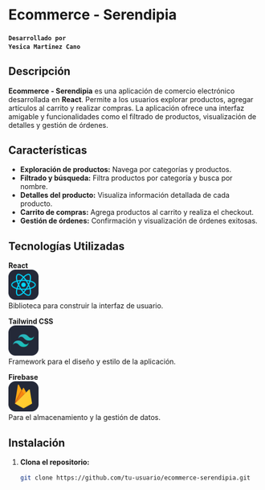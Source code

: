 # Ecommerce - Serendipia

####  <code>Desarrollado por Yesica Martinez Cano</code>

## Descripción

**Ecommerce - Serendipia** es una aplicación de comercio electrónico desarrollada en **React**. Permite a los usuarios explorar productos, agregar artículos al carrito y realizar compras. La aplicación ofrece una interfaz amigable y funcionalidades como el filtrado de productos, visualización de detalles y gestión de órdenes.

## Características

- **Exploración de productos:** Navega por categorías y productos.
- **Filtrado y búsqueda:** Filtra productos por categoría y busca por nombre.
- **Detalles del producto:** Visualiza información detallada de cada producto.
- **Carrito de compras:** Agrega productos al carrito y realiza el checkout.
- **Gestión de órdenes:** Confirmación y visualización de órdenes exitosas.

## Tecnologías Utilizadas

 **React**  
  <img src="https://raw.githubusercontent.com/tandpfun/skill-icons/65dea6c4eaca7da319e552c09f4cf5a9a8dab2c8/icons/React-Dark.svg" alt="React" width="60" />  
  Biblioteca para construir la interfaz de usuario.

**Tailwind CSS**  
  <img src="https://raw.githubusercontent.com/tandpfun/skill-icons/65dea6c4eaca7da319e552c09f4cf5a9a8dab2c8/icons/TailwindCSS-Dark.svg" alt="Tailwind CSS" width="60" />  
  Framework para el diseño y estilo de la aplicación.

**Firebase**  
  <img src="https://raw.githubusercontent.com/tandpfun/skill-icons/65dea6c4eaca7da319e552c09f4cf5a9a8dab2c8/icons/Firebase-Dark.svg" alt="Firebase" width="60" />  
  Para el almacenamiento y la gestión de datos.

## Instalación

1. **Clona el repositorio:**

   ```bash
   git clone https://github.com/tu-usuario/ecommerce-serendipia.git

